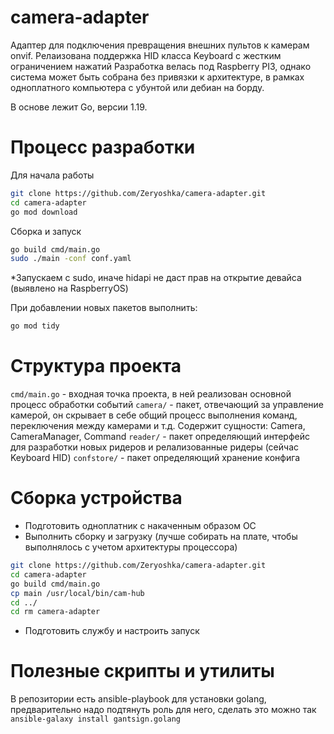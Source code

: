# camera-adapter

Адаптер для подключения превращения внешних пультов к камерам onvif. Релаизована поддержка HID класса Keyboard c жестким ограничением нажатий 
Разработка велась под Raspberry PI3, однако система может быть собрана без привязки к архитектуре, в рамках одноплатного компьютера с убунтой или дебиан на борду.

В основе лежит Go, версии 1.19.

# Процесс разработки

Для начала работы
```bash
git clone https://github.com/Zeryoshka/camera-adapter.git
cd camera-adapter
go mod download
```

Сборка и запуск
```bash
go build cmd/main.go
sudo ./main -conf conf.yaml
```
*Запускаем с sudo, иначе hidapi не даст прав на открытие девайса (выявлено на RaspberryOS)

При добавлении новых пакетов выполнить: 
```bash
go mod tidy
```

# Структура проекта

`cmd/main.go` - входная точка проекта, в ней реализован основной процесс обработки событий
`camera/` - пакет, отвечающий за управление камерой, он скрывает в себе общий процесс выполнения команд, переключения между камерами и т.д. Содержит сущности: Camera, CameraManager, Command
`reader/` - пакет определяющий интерфейс для разработки новых ридеров и релализованные ридеры (сейчас Keyboard HID)
`confstore/` - пакет определяющий хранение конфига

# Сборка устройства
* Подготовить одноплатник с накаченным образом ОС
* Выполнить сборку и загрузку (лучше собирать на плате, чтобы выполнялось с учетом архитектуры процессора)
```bash
git clone https://github.com/Zeryoshka/camera-adapter.git
cd camera-adapter
go build cmd/main.go
cp main /usr/local/bin/cam-hub
cd ../
cd rm camera-adapter
``` 
* Подготовить службу и настроить запуск

# Полезные скрипты и утилиты
В репозитории есть ansible-playbook для установки golang, предварительно надо подтянуть роль для него, сделать это можно так
`ansible-galaxy install gantsign.golang`